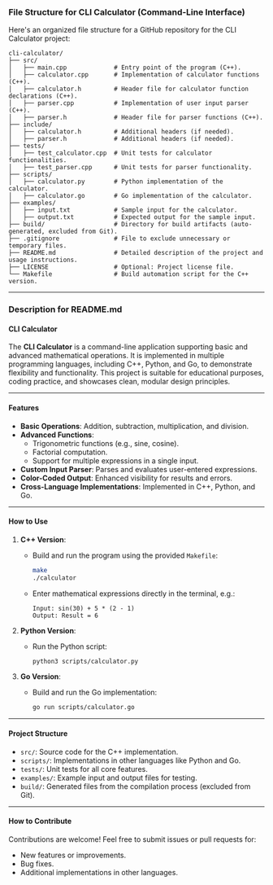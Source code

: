 ### File Structure for CLI Calculator (Command-Line Interface)

Here's an organized file structure for a GitHub repository for the CLI Calculator project:  

```
cli-calculator/
├── src/
│   ├── main.cpp             # Entry point of the program (C++).
│   ├── calculator.cpp       # Implementation of calculator functions (C++).
│   ├── calculator.h         # Header file for calculator function declarations (C++).
│   ├── parser.cpp           # Implementation of user input parser (C++).
│   ├── parser.h             # Header file for parser functions (C++).
├── include/
│   ├── calculator.h         # Additional headers (if needed).
│   ├── parser.h             # Additional headers (if needed).
├── tests/
│   ├── test_calculator.cpp  # Unit tests for calculator functionalities.
│   ├── test_parser.cpp      # Unit tests for parser functionality.
├── scripts/
│   ├── calculator.py        # Python implementation of the calculator.
│   ├── calculator.go        # Go implementation of the calculator.
├── examples/
│   ├── input.txt            # Sample input for the calculator.
│   ├── output.txt           # Expected output for the sample input.
├── build/                   # Directory for build artifacts (auto-generated, excluded from Git).
├── .gitignore               # File to exclude unnecessary or temporary files.
├── README.md                # Detailed description of the project and usage instructions.
├── LICENSE                  # Optional: Project license file.
└── Makefile                 # Build automation script for the C++ version.
```

---

### **Description for README.md**

#### CLI Calculator

The **CLI Calculator** is a command-line application supporting basic and advanced mathematical operations. It is implemented in multiple programming languages, including C++, Python, and Go, to demonstrate flexibility and functionality. This project is suitable for educational purposes, coding practice, and showcases clean, modular design principles.

---

#### **Features**
- **Basic Operations**: Addition, subtraction, multiplication, and division.
- **Advanced Functions**:  
  - Trigonometric functions (e.g., sine, cosine).  
  - Factorial computation.  
  - Support for multiple expressions in a single input.  
- **Custom Input Parser**: Parses and evaluates user-entered expressions.
- **Color-Coded Output**: Enhanced visibility for results and errors.
- **Cross-Language Implementations**: Implemented in C++, Python, and Go.

---

#### **How to Use**
1. **C++ Version**:
   - Build and run the program using the provided `Makefile`:
     ```bash
     make
     ./calculator
     ```
   - Enter mathematical expressions directly in the terminal, e.g.:
     ```
     Input: sin(30) + 5 * (2 - 1)
     Output: Result = 6
     ```

2. **Python Version**:
   - Run the Python script:
     ```bash
     python3 scripts/calculator.py
     ```

3. **Go Version**:
   - Build and run the Go implementation:
     ```bash
     go run scripts/calculator.go
     ```

---

#### **Project Structure**
- `src/`: Source code for the C++ implementation.
- `scripts/`: Implementations in other languages like Python and Go.
- `tests/`: Unit tests for all core features.
- `examples/`: Example input and output files for testing.
- `build/`: Generated files from the compilation process (excluded from Git).

---

#### **How to Contribute**
Contributions are welcome! Feel free to submit issues or pull requests for:
- New features or improvements.
- Bug fixes.
- Additional implementations in other languages.
